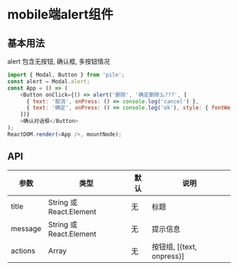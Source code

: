 # mobile端alert组件

## 基本用法
alert
包含无按钮, 确认框, 多按钮情况

```js
import { Modal, Button } from 'pile';
const alert = Modal.alert;
const App = () => (
    <Button onClick={() => alert('删除', '确定删除么???', [
      { text: '取消', onPress: () => console.log('cancel') },
      { text: '确定', onPress: () => console.log('ok'), style: { fontWeight: 'bold' } },
    ])}
    >确认对话框</Button>
);
ReactDOM.render(<App />, mountNode);
```

## API

|   参数    |   类型   |   默认  |   说明     |
|-----------|----------|------------|-------------------|
| title      |  String 或 React.Element  |      无     | 标题 |
| message   |  String 或 React.Element  |  无    | 提示信息	|
| actions    | Array | 无 |   按钮组, [{text, onpress}]     |
